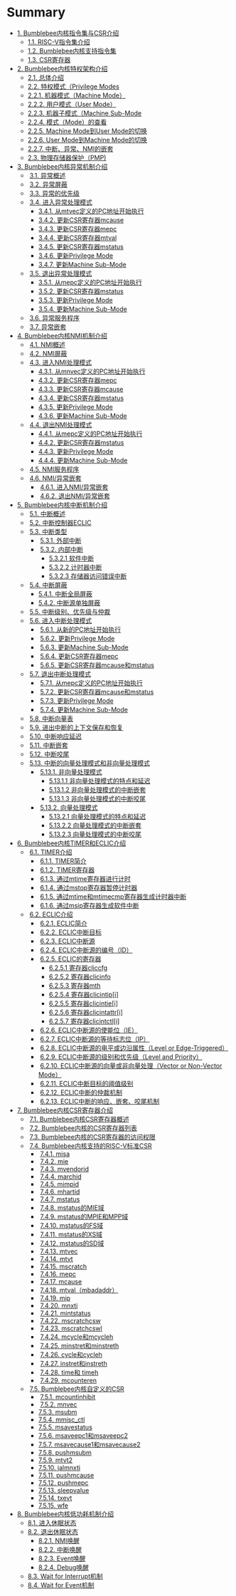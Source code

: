 # Summary

- [1.	Bumblebee内核指令集与CSR介绍](chapter1/1.md)
  - [1.1.	RISC-V指令集介绍](chapter1/1.1.md)
  - [1.2.	Bumblebee内核支持指令集](chapter1/1.2.md)
  - [1.3.	CSR寄存器](chapter1/1.3.md)
- [2.	Bumblebee内核特权架构介绍](chapter2/2.1.md)
  - [2.1.	总体介绍](chapter2/2.1.md)
  - [2.2.	特权模式（Privilege Modes](chapter2/2.2/2.2.md)
  - [2.2.1.	机器模式（Machine Mode）](chapter2/2.2/2.2.1.md)
  - [2.2.2.	用户模式（User Mode）](chapter2/2.2/2.2.2.md)
  - [2.2.3.	机器子模式（Machine Sub-Mode](chapter2/2.2/2.2.3.md)
  - [2.2.4.	模式（Mode）的查看](chapter2/2.2/2.2.4.md)
  - [2.2.5.	Machine Mode到User Mode的切换](chapter2/2.2/2.2.5.md)
  - [2.2.6.	User Mode到Machine Mode的切换](chapter2/2.2/2.2.6.md)
  - [2.2.7.	中断、异常、NMI的嵌套](chapter2/2.2/2.2.7.md)
  - [2.3.	物理存储器保护（PMP)](chapter2/2.3.md)
- [3.	Bumblebee内核异常机制介绍](chapter3/3.1.md)
  - ​	[3.1.	异常概述](chapter3/3.1.md)
  - ​	[3.2.	异常屏蔽](chapter3/3.2.md)
  - ​	[3.3.	异常的优先级](chapter3/3.3.md)
  - ​	[3.4.	进入异常处理模式](chapter3/3.4/3.4.md)
    - [3.4.1.	从mtvec定义的PC地址开始执行](chapter3/3.4/3.4.1.md)
    - [3.4.2.	更新CSR寄存器mcause](chapter3/3.4/3.4.2.md)
    - [3.4.3.	更新CSR寄存器mepc](chapter3/3.4/3.4.3.md)
    - [3.4.4.	更新CSR寄存器mtval](chapter3/3.4/3.4.4.md)
    - [3.4.5.	更新CSR寄存器mstatus](chapter3/3.4/3.4.5.md)
    - [3.4.6.	更新Privilege Mode](chapter3/3.4/3.4.6.md)
    - [3.4.7.	更新Machine Sub-Mode](chapter3/3.4/3.4.7.md)
  - ​	[3.5.	退出异常处理模式](chapter3/3.5/3.5.md)
    - [3.5.1.	从mepc定义的PC地址开始执行](chapter3/3.5/3.5.1.md)
    - [3.5.2.	更新CSR寄存器mstatus](chapter3/3.5/3.5.2.md)
    - [3.5.3.	更新Privilege Mode](chapter3/3.5/3.5.3.md)
    - [3.5.4.	更新Machine Sub-Mode](chapter3/3.5/3.5.4.md)
  - ​	[3.6.	异常服务程序](chapter3/3.6.md)
  - ​	[3.7.	异常嵌套](chapter3/3.7.md)
- [4.	Bumblebee内核NMI机制介绍](chapter4/4.1.md)
  - ​	[4.1.	NMI概述](chapter4/4.1.md)
  - ​	[4.2.	NMI屏蔽](chapter4/4.2.md)
  - ​	[4.3.	进入NMI处理模式](chapter4/4.3/4.3.md)
    - [4.3.1.	从mnvec定义的PC地址开始执行](chapter4/4.3/4.3.1.md)
    - [4.3.2.	更新CSR寄存器mepc](chapter4/4.3/4.3.2.md)
    - [4.3.3.	更新CSR寄存器mcause](chapter4/4.3/4.3.3.md)
    - [4.3.4.	更新CSR寄存器mstatus](chapter4/4.3/4.3.4.md)
    - [4.3.5.	更新Privilege Mode](chapter4/4.3/4.3.5.md)
    - [4.3.6.	更新Machine Sub-Mode](chapter4/4.3/4.3.6.md)
  - ​	[4.4.	退出NMI处理模式](chapter4/4.4/4.4.md)
    - [4.4.1.	从mepc定义的PC地址开始执行](chapter4/4.4/4.4.1.md)
    - [4.4.2.	更新CSR寄存器mstatus]( chapter4/4.4/4.4.2.md)
    - [4.4.3.	更新Privilege Mode](chapter4/4.4/4.4.3.md)
    - [4.4.4.	更新Machine Sub-Mode](chapter4/4.4/4.4.4.md)
  - ​	[4.5.	NMI服务程序](chapter4/4.5.md)
  - ​	[4.6.	NMI/异常嵌套](chapter4/4.6/4.6.md)
    - ​		[4.6.1.	进入NMI/异常嵌套](chapter4/4.6/4.6.1.md)
    - ​		[4.6.2.	退出NMI/异常嵌套](chapter4/4.6/4.6.2.md)
- [5.	Bumblebee内核中断机制介绍](chapter5/5.1.md)
  - ​	[5.1.	中断概述](chapter5/5.1.md)
  - ​	[5.2.	中断控制器ECLIC](chapter5/5.2.md)
  - ​	[5.3.	中断类型](chapter5/5.3/5.3.md)
    - ​		[5.3.1.	外部中断](chapter5/5.3/5.3.1.md)
    - ​		[5.3.2.	内部中断](chapter5/5.3/5.3.2/5.3.2.md)
      - [5.3.2.1    软件中断](chapter5/5.3/5.3.2/5.3.2.1.md)
      - [5.3.2.2    计时器中断](chapter5/5.3/5.3.2/5.3.2.2.md)
      - [5.3.2.3    存储器访问错误中断](chapter5/5.3/5.3.2/5.3.2.3.md)
  - ​	[5.4.	中断屏蔽](chapter5/5.4/5.4.1.md)
    - [5.4.1.	中断全局屏蔽](chapter5/5.4/5.4.1.md)	
    - [5.4.2.	中断源单独屏蔽](chapter5/5.4/5.4.2.md)
  - ​	[5.5.	中断级别、优先级与仲裁](chapter5/5.5.md)
  - ​	[5.6.	进入中断处理模式](chapter5/5.6/5.6.md)
    - ​		[5.6.1.	从新的PC地址开始执行](chapter5/5.6/5.6.1.md)
    - ​		[5.6.2.	更新Privilege Mode](chapter5/5.6/5.6.2.md)
    - ​		[5.6.3.	更新Machine Sub-Mode](chapter5/5.6/5.6.3.md)
    - ​		[5.6.4.	更新CSR寄存器mepc](chapter5/5.6/5.6.4.md)
    - ​		[5.6.5.	更新CSR寄存器mcause和mstatus	](chapter5/5.6/5.6.5.md)
  - ​	[5.7.	退出中断处理模式](chapter5/5.7/5.7.md)
    - ​		[5.7.1.	从mepc定义的PC地址开始执行](chapter5/5.7/5.7.1.md)
    - ​		[5.7.2.	更新CSR寄存器mcause和mstatus](chapter5/5.7/5.7.2.md)
    - ​		[5.7.3.	更新Privilege Mode](chapter5/5.7/5.7.3.md)
    - ​		[5.7.4.	更新Machine Sub-Mode](chapter5/5.7/5.7.4.md)
  - ​	[5.8.	中断向量表](chapter5/5.8.md)
  - ​	[5.9.	进出中断的上下文保存和恢复](chapter5/5.9.md)
  - ​	[5.10.	中断响应延迟](chapter5/5.10.md)
  - ​	[5.11.	中断嵌套](chapter5/5.11.md)
  - ​	[5.12.	中断咬尾](chapter5/5.12.md)
  - ​	[5.13.	中断的向量处理模式和非向量处理模式](chapter5/5.13/5.13.md)
    - ​		[5.13.1.	非向量处理模式](chapter5/5.13/5.13.1/5.13.1.1.md)
      - [5.13.1.1 非向量处理模式的特点和延迟](chapter5/5.13/5.13.1/5.13.1.1.md)
      - [5.13.1.2 非向量处理模式的中断嵌套](chapter5/5.13/5.13.1/5.13.1.2.md)
      - [5.13.1.3 非向量处理模式的中断咬尾](chapter5/5.13/5.13.1/5.13.1.3.md)
    - ​		[5.13.2.	向量处理模式](chapter5/5.13/5.13.2/5.13.2.1.md)
      - [5.13.2.1 向量处理模式的特点和延迟](chapter5/5.13/5.13.2/5.13.2.1.md)
      - [5.13.2.2 向量处理模式的中断嵌套](chapter5/5.13/5.13.2/5.13.2.2.md)
      - [5.13.2.3 向量处理模式的中断咬尾](chapter5/5.13/5.13.2/5.13.2.3.md)
- [6.	Bumblebee内核TIMER和ECLIC介绍](chapter6/6.1/6.1.1.md)
  - ​	[6.1.	TIMER介绍](chapter6/6.1/6.1.1.md)
    - ​		[6.1.1.	TIMER简介](chapter6/6.1/6.1.1.md)
    - ​		[6.1.2.	TIMER寄存器](chapter6/6.1/6.1.2.md)
    - ​		[6.1.3.	通过mtime寄存器进行计时](chapter6/6.1/6.1.3.md)
    - ​		[6.1.4.	通过mstop寄存器暂停计时器](chapter6/6.1/6.1.4.md)
    - ​		[6.1.5.	通过mtime和mtimecmp寄存器生成计时器中断](chapter6/6.1/6.1.5.md)
    - ​		[6.1.6.	通过msip寄存器生成软件中断](chapter6/6.1/6.1.6.md)
  - ​	[6.2.	ECLIC介绍](chapter6/6.2/6.2.md)	
    - ​		[6.2.1.	ECLIC简介](chapter6/6.2/6.2.1.md)	
    - ​		[6.2.2.	ECLIC中断目标](chapter6/6.2/6.2.2.md)
    - ​		[6.2.3.	ECLIC中断源](chapter6/6.2/6.2.3.md)
    - ​		[6.2.4.	ECLIC中断源的编号（ID）](chapter6/6.2/6.2.4.md)
    - ​		[6.2.5.	ECLIC的寄存器](chapter6/6.2/6.2.5/6.2.5.md)
      - [6.2.5.1	寄存器cliccfg](chapter6/6.2/6.2.5/6.2.5.1.md)
      - [6.2.5.2    寄存器clicinfo](chapter6/6.2/6.2.5/6.2.5.2.md)
      - [6.2.5.3    寄存器mth](chapter6/6.2/6.2.5/6.2.5.3.md)
      - [6.2.5.4    寄存器clicintip[i]](chapter6/6.2/6.2.5/6.2.5.4.md)
      - [6.2.5.5    寄存器clicintie[i]](chapter6/6.2/6.2.5/6.2.5.5.md)
      - [6.2.5.6    寄存器clicintattr[i]](chapter6/6.2/6.2.5/6.2.5.6.md)
      - [6.2.5.7    寄存器clicintctl[i]](chapter6/6.2/6.2.5/6.2.5.7.md)
    - ​		[6.2.6.	ECLIC中断源的使能位（IE）](chapter6/6.2/6.2.6.md)
    - ​		[6.2.7.	ECLIC中断源的等待标志位（IP）](chapter6/6.2/6.2.7.md)
    - ​		[6.2.8.	ECLIC中断源的电平或边沿属性（Level or Edge-Triggered）](chapter6/6.2/6.2.8.md)
    - ​		[6.2.9.	ECLIC中断源的级别和优先级（Level and Priority）](chapter6/6.2/6.2.9.md)
    - ​		[6.2.10.	ECLIC中断源的向量或非向量处理（Vector or Non-Vector Mode）](chapter6/6.2/6.2.10.md)
    - ​		[6.2.11.	ECLIC中断目标的阈值级别](chapter6/6.2/6.2.11.md)
    - ​		[6.2.12.	ECLIC中断的仲裁机制](chapter6/6.2/6.2.12.md)
    - ​		[6.2.13.	ECLIC中断的响应、嵌套、咬尾机制](chapter6/6.2/6.2.13.md)
- [7.	Bumblebee内核CSR寄存器介绍](chapter7/7.1.md)
  - ​	[7.1.	Bumblebee内核CSR寄存器概述](chapter7/7.1.md)
  - ​	[7.2.	Bumblebee内核的CSR寄存器列表](chapter7/7.2.md)
  - ​	[7.3.	Bumblebee内核的CSR寄存器的访问权限](chapter7/7.3.md)
  - ​	[7.4.	Bumblebee内核支持的RISC-V标准CSR](chapter7/7.4/7.4.md)
    - ​		[7.4.1.	misa](chapter7/7.4/7.4.1.md)
    - ​		[7.4.2.	mie](chapter7/7.4/7.4.2.md)
    - ​		[7.4.3.	mvendorid](chapter7/7.4/7.4.3.md)
    - ​		[7.4.4.	marchid](chapter7/7.4/7.4.4.md)
    - ​		[7.4.5.	mimpid](chapter7/7.4/7.4.5.md)
    - ​		[7.4.6.	mhartid](chapter7/7.4/7.4.6.md)
    - ​		[7.4.7.	mstatus](chapter7/7.4/7.4.7.md)
    - ​		[7.4.8.	mstatus的MIE域](chapter7/7.4/7.4.8.md)
    - ​		[7.4.9.	mstatus的MPIE和MPP域](chapter7/7.4/7.4.9.md)
    - ​		[7.4.10.	mstatus的FS域](chapter7/7.4/7.4.10.md)
    - ​		[7.4.11.	mstatus的XS域](chapter7/7.4/7.4.11.md)
    - ​		[7.4.12.	mstatus的SD域](chapter7/7.4/7.4.12.md)
    - ​		[7.4.13.	mtvec](chapter7/7.4/7.4.13.md)
    - ​		[7.4.14.	mtvt](chapter7/7.4/7.4.14.md)
    - ​		[7.4.15.	mscratch](chapter7/7.4/7.4.15.md)
    - ​		[7.4.16.	mepc](chapter7/7.4/7.4.16.md)
    - ​		[7.4.17.	mcause](chapter7/7.4/7.4.17.md)
    - ​		[7.4.18.	mtval（mbadaddr）](chapter7/7.4/7.4.18.md)
    - ​		[7.4.19.	mip](chapter7/7.4/7.4.19.md)
    - ​		[7.4.20.	mnxti](chapter7/7.4/7.4.20.md)
    - ​		[7.4.21.	mintstatus](chapter7/7.4/7.4.21.md)
    - ​		[7.4.22.	mscratchcsw](chapter7/7.4/7.4.22.md)
    - ​		[7.4.23.	mscratchcswl](chapter7/7.4/7.4.23.md)
    - ​		[7.4.24.	mcycle和mcycleh](chapter7/7.4/7.4.24.md)
    - ​		[7.4.25.	minstret和minstreth](chapter7/7.4/7.4.25.md)
    - ​		[7.4.26.	cycle和cycleh](chapter7/7.4/7.4.26.md)
    - ​		[7.4.27.	instret和instreth](chapter7/7.4/7.4.27.md)
    - ​		[7.4.28.	time和 timeh](chapter7/7.4/7.4.28.md)
    - ​		[7.4.29.	mcounteren](chapter7/7.4/7.4.29.md)
  - ​	[7.5.	Bumblebee内核自定义的CSR](chapter7/7.5/7.5.1.md)
    - ​		[7.5.1.	mcountinhibit](chapter7/7.5/7.5.1.md)
    - ​	[7.5.2.	mnvec](chapter7/7.5/7.5.2.md)
    - [7.5.3.	msubm](chapter7/7.5/7.5.3.md)
    - [7.5.4.	mmisc_ctl](chapter7/7.5/7.5.4.md)
    - [7.5.5.	msavestatus](chapter7/7.5/7.5.5.md)
    - [7.5.6.	msaveepc1和msaveepc2](chapter7/7.5/7.5.6.md)
    - [7.5.7.	msavecause1和msavecause2](chapter7/7.5/7.5.7.md)
    - [7.5.8.	pushmsubm](chapter7/7.5/7.5.8.md)
    - [7.5.9.	mtvt2](chapter7/7.5/7.5.9.md)
    - [7.5.10.	jalmnxti](chapter7/7.5/7.5.10.md)
    - [7.5.11.	pushmcause](chapter7/7.5/7.5.11.md)
    - [7.5.12.	pushmepc](chapter7/7.5/7.5.12.md)
    - [7.5.13.	sleepvalue](chapter7/7.5/7.5.13.md)
    - [7.5.14.	txevt](chapter7/7.5/7.5.14.md)
    - [7.5.15.	wfe](chapter7/7.5/7.5.15.md)
- [8.	Bumblebee内核低功耗机制介绍](chapter8/8.1.md)
  - [8.1.	进入休眠状态](chapter8/8.1.md)
  - [8.2.	退出休眠状态](chapter8/8.2/8.2.md)
    - [8.2.1.	NMI唤醒](chapter8/8.2/8.2.1.md)
    - [8.2.2.	中断唤醒](chapter8/8.2/8.2.2.md)
    - [8.2.3.	Event唤醒](chapter8/8.2/8.2.3.md)
    - [8.2.4.	Debug唤醒](chapter8/8.2/8.2.4.md)
  - [8.3.	Wait for Interrupt机制](chapter8/8.3.md)
  - [8.4.	Wait for Event机制](chapter8/8.4.md)

